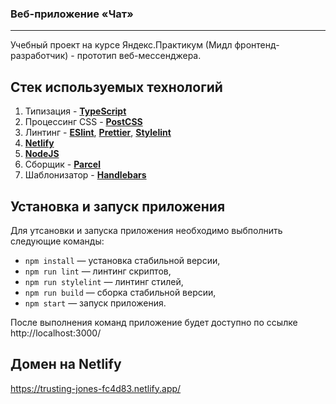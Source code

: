### Веб-приложение «Чат»
---

Учебный проект на курсе Яндекс.Практикум (Мидл фронтенд-разработчик) - прототип веб-мессенджера. 

## Стек используемых технологий

1. Типизация - [**TypeScript**](https://www.typescriptlang.org/)
2. Процессинг CSS - [**PostCSS**](https://postcss.org/)
3. Линтинг - [**ESlint**](https://eslint.org/), [**Prettier**](https://prettier.io/), [**Stylelint**](https://stylelint.io)
3. [**Netlify**](https://www.netlify.com/)
4. [**NodeJS**](https://nodejs.org/)
5. Сборщик - [**Parcel**](https://parceljs.org/)
6. Шаблонизатор - [**Handlebars**](https://handlebarsjs.com/)

## Установка и запуск приложения

Для утсановки и запуска приложения необходимо выбполнить следующие команды:

- `npm install` — установка стабильной версии,
- `npm run lint` — линтинг скриптов,
- `npm run stylelint` — линтинг стилей,
- `npm run build` — сборка стабильной версии,
- `npm start` — запуск приложения.

После выполнения команд приложение будет доступно по ссылке http://localhost:3000/

## Домен на Netlify

https://trusting-jones-fc4d83.netlify.app/

